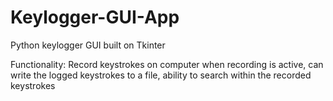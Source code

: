 # Keylogger-GUI-App
Python keylogger GUI built on Tkinter

Functionality: Record keystrokes on computer when recording is active, can write the logged keystrokes to a file, ability to search
within the recorded keystrokes
